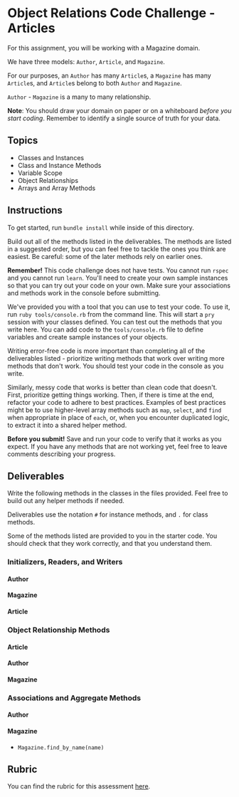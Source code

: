 # Object Relations Code Challenge - Articles

For this assignment, you will be working with a Magazine domain.

We have three models: `Author`, `Article`, and `Magazine`.

For our purposes, an `Author` has many `Article`s, a `Magazine` has many `Article`s, and `Article`s belong to both `Author` and `Magazine`.

`Author` - `Magazine` is a many to many relationship.

**Note**: You should draw your domain on paper or on a whiteboard _before you start coding_. Remember to identify a single source of truth for your data.

## Topics

- Classes and Instances
- Class and Instance Methods
- Variable Scope
- Object Relationships
- Arrays and Array Methods

## Instructions

To get started, run `bundle install` while inside of this directory.

Build out all of the methods listed in the deliverables. The methods are listed in a suggested order, but you can feel free to tackle the ones you think are easiest. Be careful: some of the later methods rely on earlier ones.

**Remember!** This code challenge does not have tests. You cannot run `rspec` and you cannot run `learn`. You'll need to create your own sample instances so that you can try out your code on your own. Make sure your associations and methods work in the console before submitting.

We've provided you with a tool that you can use to test your code. To use it, run `ruby tools/console.rb` from the command line. This will start a `pry` session with your classes defined. You can test out the methods that you write here. You can add code to the `tools/console.rb` file to define variables and create sample instances of your objects.

Writing error-free code is more important than completing all of the deliverables listed - prioritize writing methods that work over writing more methods that don't work. You should test your code in the console as you write.

Similarly, messy code that works is better than clean code that doesn't. First, prioritize getting things working. Then, if there is time at the end, refactor your code to adhere to best practices. Examples of best practices might be to use higher-level array methods such as `map`, `select`, and `find` when appropriate in place of `each`, or, when you encounter duplicated logic, to extract it into a shared helper method.

**Before you submit!** Save and run your code to verify that it works as you expect. If you have any methods that are not working yet, feel free to leave comments describing your progress.

## Deliverables

Write the following methods in the classes in the files provided. Feel free to build out any helper methods if needed.

Deliverables use the notation `#` for instance methods, and `.` for class methods.

Some of the methods listed are provided to you in the starter code. You should check that they work correctly, and that you understand them.

### Initializers, Readers, and Writers

#### Author

<!-- - `Author#initialize(name)`
  - An author is initialized with a name, as a string.
  - A name **cannot** be changed after it is initialized.
- `Author#name`
  - Returns the name of the author -->

#### Magazine

<!-- - `Magazine#initialize(name, category)`
  - A magazine is initialized with a name as a string and a category as a string
  - The name and category of the magazine **can be** changed after being initialized.
- `Magazine#name`
  - Returns the name of this magazine
- `Magazine#category`
  - Returns the category of this magazine
- `Magazine.all`
  - Returns an array of all Magazine instances -->

#### Article

<!-- - `Article#initialize(author, magazine, title)`
  - An article is initialized with an author as an Author object, a magazine as a Magazine object, and title as a string.
  - An article **cannot** change its author, magazine, or title after it is has been initialized.
- `Article#title`
  - Returns the title for that given article
- `Article.all`
  - Returns an array of all Article instances -->

### Object Relationship Methods

#### Article

<!-- - `Article#author`
  - Returns the author for that given article
- `Article#magazine`
  - Returns the magazine for that given article -->

#### Author
<!-- 
- `Author#articles`
  - Returns an array of Article instances the author has written -->
<!-- - `Author#magazines`
  - Returns a **unique** array of Magazine instances for which the author has contributed to -->

#### Magazine

<!-- - `Magazine#contributors`
  - Returns an array of Author instances who have written for this magazine -->

### Associations and Aggregate Methods

#### Author

<!-- - `Author#add_article(magazine, title)`
  - Given a magazine (as Magazine instance) and a title (as a string), creates a new Article instance and associates it with that author and that magazine. -->
<!-- - `Author#topic_areas`
  - Returns a **unique** array of strings with the categories of the magazines the author has contributed to -->

#### Magazine

- `Magazine.find_by_name(name)`
  <!-- - Given a string of magazine's name, this method returns the first magazine object that matches -->
<!-- - `Magazine#article_titles`
  - Returns an array strings of the titles of all articles written for that magazine
- `Magazine#contributing_authors`
  - Returns an array of authors who have written more than 2 articles for the magazine -->

## Rubric

You can find the rubric for this assessment [here](https://github.com/learn-co-curriculum/se-rubrics/blob/master/module-1.md).
